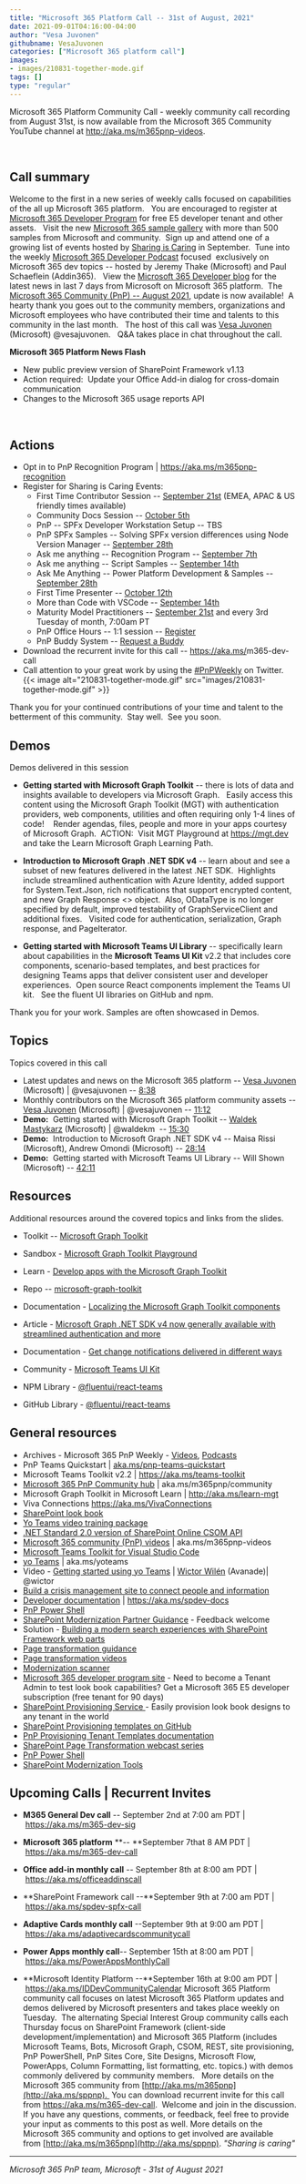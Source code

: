 ```yaml
---
title: "Microsoft 365 Platform Call -- 31st of August, 2021"
date: 2021-09-01T04:16:00-04:00
author: "Vesa Juvonen"
githubname: VesaJuvonen
categories: ["Microsoft 365 platform call"]
images:
- images/210831-together-mode.gif
tags: []
type: "regular"
---
```


Microsoft 365 Platform Community Call - weekly community call recording
from August 31st, is now available from the Microsoft 365 Community
YouTube channel at <http://aka.ms/m365pnp-videos>.

 

## Call summary

Welcome to the first in a new series of weekly calls focused on
capabilities of the all up Microsoft 365 platform.   You are encouraged
to register at [Microsoft 365 Developer
Program](https://aka.ms/m365/devprogram) for free E5 developer tenant
and other assets.   Visit the new [Microsoft 365 sample
gallery](https://aka.ms/m365/samples) with more than 500 samples from
Microsoft and community.  Sign up and attend one of a growing list of
events hosted by [Sharing is
Caring](https://pnp.github.io/sharing-is-caring/) in September.  Tune
into the weekly [Microsoft 365 Developer
Podcast](https://m365devpodcast.com) focused  exclusively on Microsoft
365 dev topics -- hosted by Jeremy Thake (Microsoft) and Paul Schaeflein
(Addin365).   View the [Microsoft 365 Developer
blog](https://aka.ms/m365dev/blog) for the latest news in last 7 days
from Microsoft on Microsoft 365 platform.  The [Microsoft 365 Community
(PnP) -- August
2021](https://techcommunity.microsoft.com/t5/microsoft-365-pnp-blog/microsoft-365-pnp-community-august-2021-update/ba-p/2651816),
update is now available!  A hearty thank you goes out to the community
members, organizations and Microsoft employees who have contributed
their time and talents to this community in the last month.   The host
of this call was [Vesa Juvonen](https://twitter.com/vesajuvonen)
(Microsoft) @vesajuvonen.   Q&A takes place in chat throughout the
call.

**Microsoft 365 Platform News Flash**

-   New public preview version of SharePoint Framework v1.13
-   Action required:  Update your Office Add-in dialog for cross-domain
    communication
-   Changes to the Microsoft 365 usage reports API

 

## Actions





-   Opt in to PnP Recognition Program
    | <https://aka.ms/m365pnp-recognition>
-   Register for Sharing is Caring Events:
    -   First Time Contributor Session -- [September
        21st](https://forms.office.com/Pages/ResponsePage.aspx?id=KtIy2vgLW0SOgZbwvQuRaXDXyCl9DkBHq4A2OG7uLpdUREZVRDVYUUJLT1VNRDM4SjhGMlpUNzBORy4u)
        (EMEA, APAC & US friendly times available)
    -   Community Docs Session -- [October
        5th](https://forms.office.com/Pages/ResponsePage.aspx?id=KtIy2vgLW0SOgZbwvQuRaXDXyCl9DkBHq4A2OG7uLpdUOUdFR0U1STdGS0lXUDA2Sk1YSE1WMEtHSy4u) 
    -   PnP -- SPFx Developer Workstation Setup -- TBS
    -   PnP SPFx Samples -- Solving SPFx version differences using Node
        Version Manager -- [September
        28th](https://forms.office.com/Pages/ResponsePage.aspx?id=KtIy2vgLW0SOgZbwvQuRaXDXyCl9DkBHq4A2OG7uLpdUMDdKSjQxRDhKVzhCVUQ4VDdIQVZRVTZOSi4u)
    -   Ask me anything -- Recognition Program -- [September
        7th](https://forms.office.com/Pages/ResponsePage.aspx?id=KtIy2vgLW0SOgZbwvQuRaXDXyCl9DkBHq4A2OG7uLpdUNzVJQTEyMkw4VVBIVjc3NE9PWDFDM1M3My4u)
    -   Ask me anything -- Script Samples -- [September
        14th](https://forms.office.com/Pages/ResponsePage.aspx?id=KtIy2vgLW0SOgZbwvQuRaXDXyCl9DkBHq4A2OG7uLpdURjNZTDA4VEJGNUYyMVlCNkZUVzlYQ0FaQy4u)
    -   Ask Me Anything -- Power Platform Development & Samples --
        [September
        28th](https://forms.office.com/Pages/ResponsePage.aspx?id=KtIy2vgLW0SOgZbwvQuRaXDXyCl9DkBHq4A2OG7uLpdUNFJZNThMWFk0QlEzWFJNVE5aNVMzM1UwUi4u)
    -   First Time Presenter -- [October
        12th](https://forms.office.com/Pages/ResponsePage.aspx?id=KtIy2vgLW0SOgZbwvQuRaXDXyCl9DkBHq4A2OG7uLpdUNDJOOU5JREc2TUhCVzNGTTJFUldSUUNUSy4u)
    -   More than Code with VSCode -- [September
        14th](https://forms.office.com/Pages/ResponsePage.aspx?id=KtIy2vgLW0SOgZbwvQuRaXDXyCl9DkBHq4A2OG7uLpdURFZPM00xREdYMzVIOEJCWUhWRzBVMlRJWS4u) 
    -   Maturity Model Practitioners -- [September
        21st](https://forms.office.com/Pages/ResponsePage.aspx?id=KtIy2vgLW0SOgZbwvQuRaXDXyCl9DkBHq4A2OG7uLpdUODY3NVRFQ0E4SFg5WlI1TU83WFJQRklZSy4u)
        and every 3rd Tuesday of month, 7:00am PT
    -   PnP Office Hours -- 1:1 session --
        [Register](https://outlook.office365.com/owa/calendar/PnPSharingisCaring@warner.digital/bookings/)
    -   PnP Buddy System -- [Request a
        Buddy](https://forms.office.com/Pages/ResponsePage.aspx?id=KtIy2vgLW0SOgZbwvQuRaXDXyCl9DkBHq4A2OG7uLpdUMjRRUVg4NElZUUJLTEY1TVVSVDJFRFpLRS4u)
-   Download the recurrent invite for this call
    -- <https://aka.ms/>m365-dev-call
-   Call attention to your great work by using
    the [#PnPWeekly](https://twitter.com/hashtag/PnPWeekly?src=hashtag_click) on
    Twitter.
{{< image alt="210831-together-mode.gif" src="images/210831-together-mode.gif" >}}

Thank you for your continued contributions of your time and talent to
the betterment of this community.  Stay well.  See you soon.  

## Demos

Demos delivered in this session

-   **Getting started with Microsoft Graph Toolkit** -- there is lots of
    data and insights available to developers via Microsoft Graph.  
    Easily access this content using the Microsoft Graph Toolkit (MGT)
    with authentication providers, web components, utilities and often
    requiring only 1-4 lines of code!    Render agendas, files, people
    and more in your apps courtesy of Microsoft Graph.  ACTION:  Visit
    MGT Playground at <https://mgt.dev> and take the Learn Microsoft
    Graph Learning Path.   

-   **Introduction to Microsoft Graph .NET SDK v4** -- learn about and
    see a subset of new features delivered in the latest .NET SDK. 
    Highlights include streamlined authentication with Azure Identity,
    added support for System.Text.Json, rich notifications that support
    encrypted content, and new Graph Response \<\> object.  Also,
    ODataType is no longer specified by default, improved testability of
    GraphServiceClient and additional fixes.   Visited code for
    authentication, serialization, Graph response, and PageIterator.

-   **Getting started with Microsoft Teams UI Library** -- specifically
    learn about capabilities in the **Microsoft Teams UI Kit** v2.2 that
    includes core components, scenario-based templates, and best
    practices for designing Teams apps that deliver consistent user and
    developer experiences.  Open source React components implement the
    Teams UI kit.   See the fluent UI libraries on GitHub and npm.    

Thank you for your work. Samples are often showcased in Demos.

## Topics

Topics covered in this call

-   Latest updates and news on the Microsoft 365 platform -- [Vesa
    Juvonen](https://twitter.com/vesajuvonen) (Microsoft) |
    @vesajuvonen -- [8:38](https://youtu.be/OPiBhBf-9PU?t=518)
-   Monthly contributors on the Microsoft 365 platform community assets
    -- [Vesa Juvonen](https://twitter.com/vesajuvonen) (Microsoft) |
    @vesajuvonen -- [11:12](https://youtu.be/OPiBhBf-9PU?t=672)
-   **Demo:**  Getting started with Microsoft Graph Toolkit -- [Waldek
    Mastykarz](https://twitter.com/waldekm) (Microsoft) | @waldekm  --
    [15:30](https://youtu.be/OPiBhBf-9PU?t=930)
-   **Demo:**  Introduction to Microsoft Graph .NET SDK v4 -- Maisa
    Rissi (Microsoft), Andrew Omondi (Microsoft) --
    [28:14](https://youtu.be/OPiBhBf-9PU?t=1694)
-   **Demo:**  Getting started with Microsoft Teams UI Library -- Will
    Shown (Microsoft) -- [42:11](https://youtu.be/OPiBhBf-9PU?t=2531)



## Resources

Additional resources around the covered topics and links from the
slides.

-   Toolkit -- [Microsoft Graph Toolkit](https://aka.ms/mgt) 

-   Sandbox - [Microsoft Graph Toolkit Playground](https://mgt.dev/) 

-   Learn - [Develop apps with the Microsoft Graph
    Toolkit](http://aka.ms/learn-mgt) 

-   Repo --
    [microsoft-graph-toolkit](https://github.com/microsoftgraph/microsoft-graph-toolkit) 

-   Documentation - [Localizing the Microsoft Graph Toolkit
    components](https://docs.microsoft.com/graph/toolkit/customize-components/localization) 

-   Article - [Microsoft Graph .NET SDK v4 now generally available with
    streamlined authentication and
    more](https://developer.microsoft.com/microsoft-365/blogs/microsoft-graph-net-sdk-v4-now-generally-available-with-streamlined-authentication-and-more/) 

-   Documentation - [Get change notifications delivered in different
    ways](https://docs.microsoft.com/graph/change-notifications-delivery) 

-   Community - [Microsoft Teams UI
    Kit](https://www.figma.com/community/file/916836509871353159) 

-   NPM Library -
    [@fluentui/react-teams](https://www.npmjs.com/package/@fluentui/react-teams) 

-   GitHub Library -
    [@fluentui/react-teams](https://github.com/OfficeDev/microsoft-teams-ui-component-library#readme) 

## General resources

-   Archives - Microsoft 365 PnP Weekly
    - [Videos](https://www.youtube.com/playlist?list=PLR9nK3mnD-OVYI-St_CBiFfuL4CZbBpkC), [Podcasts](https://pnpweekly.podbean.com/)  
-   PnP Teams Quickstart
    | [aka.ms/pnp-teams-quickstart](https://aka.ms/pnp-teams-quickstart)
-   Microsoft Teams Toolkit v2.2 | <https://aka.ms/teams-toolkit>
-   [Microsoft 365 PnP Community
    hub](https://techcommunity.microsoft.com/t5/microsoft-365-pnp/ct-p/Microsoft365PnP) |
    aka.ms/m365pnp/community 
-   Microsoft Graph Toolkit in Microsoft Learn
    | <http://aka.ms/learn-mgt>
-   Viva Connections <https://aka.ms/VivaConnections>
-   [SharePoint look
    book](https://lookbook.microsoft.com/?WT.mc_id=m365-24198-cxa)
-   [Yo Teams video training package](http://aka.ms/yoteams-training)
-   [.NET Standard 2.0 version of SharePoint Online CSOM
    API](https://developer.microsoft.com/microsoft-365/blogs/net-standard-version-of-sharepoint-online-csom-apis?WT.mc_id=m365-24198-cxa)
-   [Microsoft 365 community (PnP)
    videos](http://aka.ms/m365pnp-videos) | aka.ms/m365pnp-videos
-   [Microsoft Teams Toolkit for Visual Studio
    Code](https://marketplace.visualstudio.com/items?itemName=TeamsDevApp.ms-teams-vscode-extension)
-   [yo Teams](http://aka.ms/yoteams) | aka.ms/yoteams
-   Video - [Getting started using yo
    Teams](https://youtu.be/w0OrFkzNC10) | [Wictor
    Wilén](https://twitter.com/wictor) (Avanade)| @wictor
-   [Build a crisis management site to connect people and
    information](https://techcommunity.microsoft.com/t5/microsoft-sharepoint-blog/build-a-crisis-management-site-to-connect-people-and-information/ba-p/1216791?WT.mc_id=m365-24198-cxa)
-   [Developer
    documentation](http://aka.ms/spdev-docs) | <https://aka.ms/spdev-docs>
-   [PnP Power Shell](https://aka.ms/sppnp-powershell)
-   [SharePoint Modernization Partner
    Guidance](http://aka.ms/sppnp-modernization-partnerguidance) -
    Feedback welcome
-   Solution - [Building a modern search experiences with SharePoint
    Framework web parts](https://aka.ms/pnp-modern-search)
-   [Page transformation
    guidance](https://aka.ms/sppnp-pagetransformation)
-   [Page transformation
    videos](https://aka.ms/sppnp-pagetransformationvideos)
-   [Modernization scanner](https://aka.ms/sppnp-modernizationscanner)
-   [Microsoft 365 developer program
    site](https://developer.microsoft.com/office/dev-program?WT.mc_id=m365-24198-cxa) -
    Need to become a Tenant Admin to test look book capabilities? Get a
    Microsoft 365 E5 developer subscription (free tenant for 90 days)
-   [SharePoint Provisioning
    Service ](https://lookbook.microsoft.com/)- Easily provision
    look book designs to any tenant in the world
-   [SharePoint Provisioning templates on
    GitHub](https://github.com/SharePoint/sp-dev-provisioning-templates)
-   [PnP Provisioning Tenant Templates
    documentation](https://docs.microsoft.com/sharepoint/dev/solution-guidance/pnp-provisioning-tenant-templates?WT.mc_id=m365-24198-cxa)
-   [SharePoint Page Transformation webcast
    series](https://developer.microsoft.com/sharepoint/blogs/sharepoint-page-transformation-webcast-series?WT.mc_id=m365-24198-cxa)
-   [PnP Power Shell](https://aka.ms/sppnp-powershell)
-   [SharePoint Modernization
    Tools](https://github.com/SharePoint/sp-dev-modernization/tree/dev/Tools)

## Upcoming Calls | Recurrent Invites


-   **M365 General Dev call** -- September 2nd at 7:00 am PDT
    | <https://aka.ms/m365-dev-sig>
-   **Microsoft 365 platform** **-- **September 7that 8 AM
    PDT | <https://aka.ms/m365-dev-call>
-   **Office add-in monthly call** -- September 8th at 8:00 am PDT
    | <https://aka.ms/officeaddinscall>
-   **SharePoint Framework call --**September 9th at 7:00 am PDT
    | <https://aka.ms/spdev-spfx-call>
-   **Adaptive Cards monthly call** --September 9th at 9:00 am PDT
| <https://aka.ms/adaptivecardscommunitycall>

-   **Power Apps monthly call**-- September 15th at 8:00 am PDT
    | <https://aka.ms/PowerAppsMonthlyCall>
-   **Microsoft Identity Platform --**September 16th at 9:00 am PDT
    | <https://aka.ms/IDDevCommunityCalendar>
Microsoft 365 Platform community call focuses on latest Microsoft 365
Platform updates and demos delivered by Microsoft presenters and takes
place weekly on Tuesday.  The alternating Special Interest Group
community calls each Thursday focus on SharePoint Framework (client-side
development/implementation) and Microsoft 365 Platform (includes
Microsoft Teams, Bots, Microsoft Graph, CSOM, REST, site provisioning,
PnP PowerShell, PnP Sites Core, Site Designs, Microsoft Flow, PowerApps,
Column Formatting, list formatting, etc. topics.) with demos commonly
delivered by community members.   More details on the Microsoft 365
community from [http://aka.ms/m365pnp](http://aka.ms/sppnp). 
You can download recurrent invite for this call from
<https://aka.ms/m365-dev-call>.  Welcome and join in the discussion. If
you have any questions, comments, or feedback, feel free to provide your
input as comments to this post as well. More details on the Microsoft
365 community and options to get involved are available
from [http://aka.ms/m365pnp](http://aka.ms/sppnp).
*"Sharing is caring"*

------------------------------------------------------------------------

*Microsoft 365 PnP team, Microsoft - 31st of August 2021*

